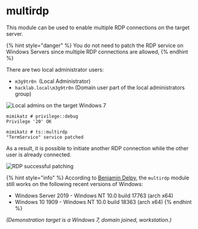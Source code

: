 # multirdp

This module can be used to enable multiple RDP connections on the target server.

{% hint style="danger" %}
You do not need to patch the RDP service on Windows Servers since multiple RDP connections are allowed,
{% endhint %}

There are two local administrator users:

* `m3g9tr0n `(Local Administrator)
* `hacklab.local\m3g9tr0n` (Domain user part of the local administrators group)

![Local admins on the target Windows 7](../../../.gitbook/assets/multi-rdp\_3.png)

```
mimikatz # privilege::debug
Privilege '20' OK
```

```
mimikatz # ts::multirdp
"TermService" service patched
```

As a result, it is possible to initiate another RDP connection while the other user is already connected.

![RDP successful patching](../../../.gitbook/assets/multi-rdp\_2.png)

{% hint style="info" %}
According to [Benjamin Delpy](https://twitter.com/gentilkiwi/status/1246510049293451266), the `multirdp` module still works on the following recent versions of Windows:

* Windows Server 2019 - Windows NT 10.0 build 17763 (arch x64)
* Windows 10 1909 - Windows NT 10.0 build 18363 (arch x64)
{% endhint %}

_(Demonstration target is a Windows 7, domain joined, workstation.)_
